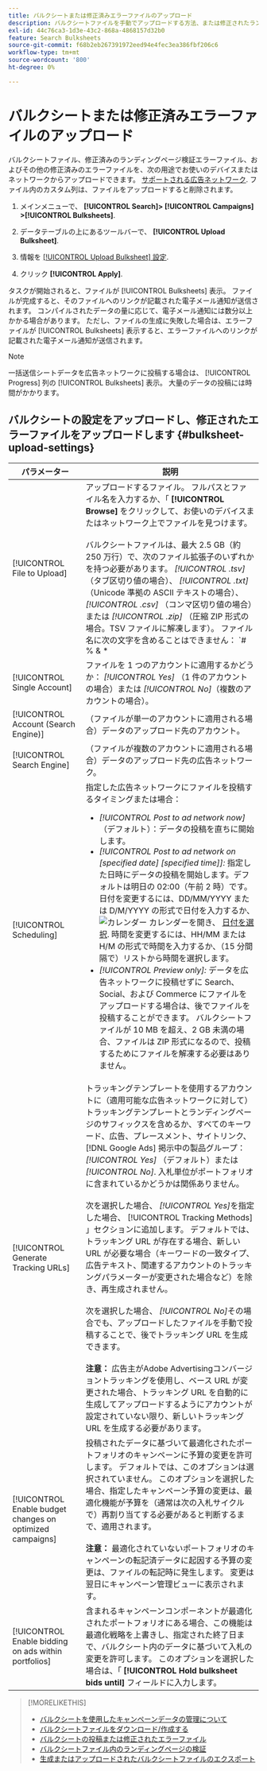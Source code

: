 ```yaml
---
title: バルクシートまたは修正済みエラーファイルのアップロード
description: バルクシートファイルを手動でアップロードする方法、または修正されたランディングページ検証エラーファイルをアップロードする方法について説明します。
exl-id: 44c76ca3-1d3e-43c2-868a-4868157d32b0
feature: Search Bulksheets
source-git-commit: f68b2eb267391972eed94e4fec3ea386fbf206c6
workflow-type: tm+mt
source-wordcount: '800'
ht-degree: 0%

---
```


# バルクシートまたは修正済みエラーファイルのアップロード

バルクシートファイル、修正済みのランディングページ検証エラーファイル、およびその他の修正済みのエラーファイルを、次の用途でお使いのデバイスまたはネットワークからアップロードできます。 [サポートされる広告ネットワーク](bulksheet-about.md#bulksheet-functionality-by-network). ファイル内のカスタム列は、ファイルをアップロードすると削除されます。

1. メインメニューで、 **[!UICONTROL Search]> [!UICONTROL Campaigns] >[!UICONTROL Bulksheets]**.

1. データテーブルの上にあるツールバーで、 **[!UICONTROL Upload Bulksheet]**.

1. 情報を [[!UICONTROL Upload Bulksheet] 設定](#bulksheet-upload-settings).

1. クリック **[!UICONTROL Apply]**.

タスクが開始されると、ファイルが [!UICONTROL Bulksheets] 表示。 ファイルが完成すると、そのファイルへのリンクが記載された電子メール通知が送信されます。 コンパイルされたデータの量に応じて、電子メール通知には数分以上かかる場合があります。 ただし、ファイルの生成に失敗した場合は、エラーファイルが [!UICONTROL Bulksheets] 表示すると、エラーファイルへのリンクが記載された電子メール通知が送信されます。

>[!NOTE]
>
>一括送信シートデータを広告ネットワークに投稿する場合は、 [!UICONTROL Progress] 列の [!UICONTROL Bulksheets] 表示。 大量のデータの投稿には時間がかかります。

## バルクシートの設定をアップロードし、修正されたエラーファイルをアップロードします {#bulksheet-upload-settings}

| パラメーター | 説明 |
|----|----|
| [!UICONTROL File to Upload] | アップロードするファイル。 フルパスとファイル名を入力するか、「 <b>[!UICONTROL Browse]</b> をクリックして、お使いのデバイスまたはネットワーク上でファイルを見つけます。<br><br>バルクシートファイルは、最大 2.5 GB（約 250 万行）で、次のファイル拡張子のいずれかを持つ必要があります。 <i>[!UICONTROL .tsv]</i> （タブ区切り値の場合）、 <i>[!UICONTROL .txt]</i> （Unicode 準拠の ASCII テキストの場合）、 <i>[!UICONTROL .csv]</i> （コンマ区切り値の場合）または <i>[!UICONTROL .zip]</i> （圧縮 ZIP 形式の場合。TSV ファイルに解凍します）。 ファイル名に次の文字を含めることはできません： `# % &amp; * | \ : &quot; &lt; &gt; . ? /`<br><br><b>ヒント：</b> 国際文字を含むデータの場合は、TSV 形式または TXT 形式のファイルを使用します。 |
| [!UICONTROL Single Account] | ファイルを 1 つのアカウントに適用するかどうか： <i>[!UICONTROL Yes]</i> （1 件のアカウントの場合）または <i>[!UICONTROL No]</i>（複数のアカウントの場合）。 |
| [!UICONTROL Account (Search Engine)] | （ファイルが単一のアカウントに適用される場合）データのアップロード先のアカウント。 |
| [!UICONTROL Search Engine] | （ファイルが複数のアカウントに適用される場合）データのアップロード先の広告ネットワーク。 |
| [!UICONTROL Scheduling] | 指定した広告ネットワークにファイルを投稿するタイミングまたは場合：<ul><li><i>[!UICONTROL Post to ad network now]</i> （デフォルト）：データの投稿を直ちに開始します。</li><li><i>[!UICONTROL Post to ad network on \[specified date\] \[specified time\]]:</i> 指定した日時にデータの投稿を開始します。デフォルトは明日の 02:00（午前 2 時）です。 日付を変更するには、DD/MM/YYYY または D/M/YYYY の形式で日付を入力するか、 ![カレンダー](/advertising.en/help/search-social-commerce/campaign-management/bulksheets/assets/calendar.png "カレンダー") カレンダーを開き、 [日付を選択](/help/search-social-commerce/common-tasks/navigation-editing-selection/calendar.md). 時間を変更するには、HH/MM または H/M の形式で時間を入力するか、（15 分間隔で）リストから時間を選択します。</li><li><i>[!UICONTROL Preview only]:</i> データを広告ネットワークに投稿せずに Search、Social、および Commerce にファイルをアップロードする場合は、後でファイルを投稿することができます。 バルクシートファイルが 10 MB を超え、2 GB 未満の場合、ファイルは ZIP 形式になるので、投稿するためにファイルを解凍する必要はありません。</li></ul> |
| [!UICONTROL Generate Tracking URLs] | トラッキングテンプレートを使用するアカウントに（適用可能な広告ネットワークに対して）トラッキングテンプレートとランディングページのサフィックスを含めるか、すべてのキーワード、広告、プレースメント、サイトリンク、 [!DNL Google Ads] 掲示中の製品グループ： <i>[!UICONTROL Yes]</i> （デフォルト）または <i>[!UICONTROL No]</i>. 入札単位がポートフォリオに含まれているかどうかは関係ありません。<br><br>次を選択した場合、 <i>[!UICONTROL Yes]</i>を指定した場合、 [!UICONTROL Tracking Methods] 」セクションに追加します。 デフォルトでは、トラッキング URL が存在する場合、新しい URL が必要な場合（キーワードの一致タイプ、広告テキスト、関連するアカウントのトラッキングパラメーターが変更された場合など）を除き、再生成されません。<br><br>次を選択した場合、 <i>[!UICONTROL No]</i>その場合でも、アップロードしたファイルを手動で投稿することで、後でトラッキング URL を生成できます。<br><br><b>注意：</b> 広告主がAdobe Advertisingコンバージョントラッキングを使用し、ベース URL が変更された場合、トラッキング URL を自動的に生成してアップロードするようにアカウントが設定されていない限り、新しいトラッキング URL を生成する必要があります。 |
| [!UICONTROL Enable budget changes on optimized campaigns] | 投稿されたデータに基づいて最適化されたポートフォリオのキャンペーンに予算の変更を許可します。 デフォルトでは、このオプションは選択されていません。 このオプションを選択した場合、指定したキャンペーン予算の変更は、最適化機能が予算を（通常は次の入札サイクルで）再割り当てする必要があると判断するまで、適用されます。<br><br><b>注意：</b> 最適化されていないポートフォリオのキャンペーンの転記済データに起因する予算の変更は、ファイルの転記時に発生します。 変更は翌日にキャンペーン管理ビューに表示されます。 |
| [!UICONTROL Enable bidding on ads within portfolios] | 含まれるキャンペーンコンポーネントが最適化されたポートフォリオにある場合、この機能は最適化戦略を上書きし、指定された終了日まで、バルクシート内のデータに基づいて入札の変更を許可します。 このオプションを選択した場合は、「 **[!UICONTROL Hold bulksheet bids until]** フィールドに入力します。 |

>[!MORELIKETHIS]
>
>* [バルクシートを使用したキャンペーンデータの管理について](bulksheet-about.md)
>* [バルクシートファイルをダウンロード/作成する](bulksheet-download.md)
>* [バルクシートの投稿または修正されたエラーファイル](bulksheet-post.md)
>* [バルクシートファイル内のランディングページの検証](bulksheet-validate-landing-pages.md)
>* [生成またはアップロードされたバルクシートファイルのエクスポート](bulksheet-export.md)
